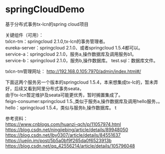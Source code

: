 # springCloudDemo  
基于分布式事务tx-lcn的spring cloud项目  

关键组件（可用）：  
txlcn-tm：springcloud 2.1.0,tx-lcn的事务管理者。  
eureka-server：springcloud 2.1.0、或者springcloud 1.5.4都可以。  
service-a：springcloud 2.1.0，服务a,操作数据库及调用服务b1。  
service-b：springcloud 2.1.0，服务b,操作数据库。 
test.sql：数据库文件。

txlcn-tm管理网址：
http://192.168.0.105:7970/admin/index.html#/

下面这两个服务另一个版本的springcloud 1.5.4，本来想集成tx-lc的，暂未弄好，后续又看到阿里分布式事务seata，  
由于tx-lcn暂定维护及seata可能更优秀，暂时搁置集成了。  
feign-consumer:springcloud 1.5.,类似于服务a,操作数据库及调用hello服务，。  
hello：springcloud 1.5.4，类似与服务b,操作数据库。 t


参考资料：  
https://www.cnblogs.com/huanzi-qch/p/11057974.html  
https://blog.csdn.net/ningjiebing/article/details/89948050  
https://blog.csdn.net/lby0307/article/details/84551637  
https://juejin.im/post/5b5a0bf9f265da0f6523913b  
https://blog.csdn.net/qq_42556214/article/details/105796048  
